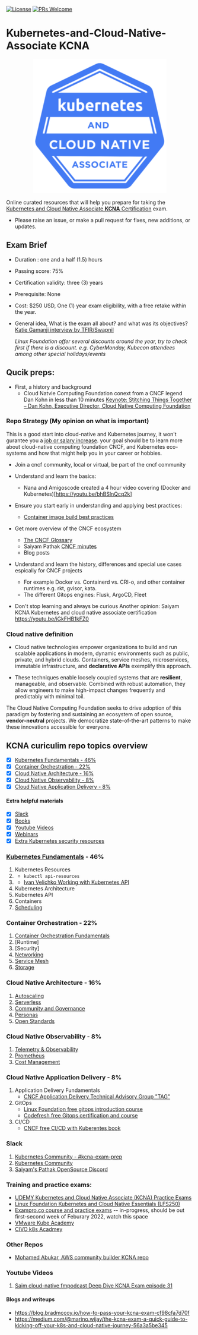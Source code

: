 [![License](https://img.shields.io/badge/License-Apache_2.0-blue.svg)](https://opensource.org/licenses/Apache-2.0)
[![PRs Welcome](https://img.shields.io/badge/PRs-welcome-brightgreen.svg?style=flat-square)](http://makeapullrequest.com)

# Kubernetes-and-Cloud-Native-Associate KCNA

<p align="center">
  <img width="360" src="KCNA-logo.png">
</p>

Online curated resources that will help you prepare for taking the [Kubernetes and Cloud Native Associate **KCNA** Certification](https://training.linuxfoundation.org/certification/kubernetes-cloud-native-associate/) exam.

- Please raise an issue, or make a pull request for fixes, new additions, or updates.

## Exam Brief

- Duration : one and a half (1.5) hours
<!-- Number of questions : ??? Multiple choice questions -->
- Passing score: 75%
- Certification validity: three (3) years
- Prerequisite: None
- Cost: $250 USD, One (1) year exam eligibility, with a free retake within the year.
- General idea, What is the exam all about? and what was its objectives? [Katie Gamanji interview by TFIR/Swapnil](https://youtu.be/riUxKl95Ebs)

  *Linux Foundation offer several discounts around the year, try to check first if there is a discount. e.g. CyberMonday, Kubecon attendees among other special holidays/events*
  
## Qucik preps:
- First, a history and background
  - Cloud Natvie Computing Foundation conext from a CNCF legend Dan Kohn in less than 10 minutes [Keynote: Stitching Things Together – Dan Kohn, Executive Director, Cloud Native Computing Foundation](https://youtu.be/lmGFgZ889kY)

### Repo Strategy (My opinion on what is important)
This is a good start into cloud-native and Kubernetes journey, it won't gurantee you a [job or salary increase](https://kube.careers/report-2021-q4#:~:text=for%20Kubernetes%20jobs%3F-,Not%20much%2C%20it%20seems.,-Of%20all%20the). your goal should be to learn more about cloud-native computing foundation CNCF, and Kubernetes eco-systems and how that might help you in your career or hobbies.
- Join a cncf community, local or virtual, be part of the cncf community
- Understand and learn the basics:
  - Nana and Amigoscode created a 4 hour video covering (Docker and Kubernetes)[https://youtu.be/bhBSlnQcq2k]  
- Ensure you start early in understanding and applying best practices:
  - [Container image build best practices](https://docs.docker.com/develop/develop-images/dockerfile_best-practices/)
  
- Get more overview of the CNCF ecosystem
  - [The CNCF Glossary](https://glossary.cncf.io/)
  - Saiyam Pathak [CNCF minutes](https://www.youtube.com/playlist?list=PL5uLNcv9SibB658blGUEv18IhcMGL0dxC)
  - Blog posts

- Understand and learn the history, differences and special use cases espically for CNCF projects
  - For example Docker vs. Containerd vs. CRI-o, and other container runtimes e.g. rkt, gvisor, kata.
  - The different Gitops engines: Flusk, ArgoCD, Fleet
- Don't stop learning and always be curious
Another opinion:  Saiyam KCNA Kubernetes and cloud native associate certification https://youtu.be/iGkFHB1kFZ0



### Cloud native definition
- Cloud native technologies empower organizations to build and run scalable applications in modern, dynamic environments such as public, private, and hybrid clouds. Containers, service meshes, microservices, immutable infrastructure, and **declarative APIs** exemplify this approach.

- These techniques enable loosely coupled systems that are **resilient**, manageable, and observable. Combined with robust automation, they allow engineers to make high-impact changes frequently and predictably with minimal toil.

The Cloud Native Computing Foundation seeks to drive adoption of this paradigm by fostering and sustaining an ecosystem of open source, **vendor-neutral** projects. We democratize state-of-the-art patterns to make these innovations accessible for everyone.

## KCNA curiculim repo topics overview

- [X] [Kubernetes Fundamentals - 46%](#kubernetes-fundamentals---46)
- [X] [Container Orchestration - 22%](#container-orchestration---22)
- [X] [Cloud Native Architecture - 16%](#cloud-native-architecture---16)
- [X] [Cloud Native Observability - 8%](#cloud-native-observability---8)
- [X] [Cloud Native Application Delivery - 8%](#cloud-native-application-delivery---8)

#### Extra helpful materials

- [x] [Slack](#slack)
- [x] [Books](#books)
- [x] [Youtube Videos](#youtube-videos)
- [x] [Webinars](#webinars)
- [x] [Extra Kubernetes security resources](generic-kubernetes-containers-security/Kubernetes.md)

### [Kubernetes Fundamentals](https://kubernetes.io/docs/concepts/) - 46%

1. Kubernetes Resources
2. - `kubectl api-resources`
3. - [Ivan Velichko Working with Kubernetes API](https://iximiuz.com/en/series/working-with-kubernetes-api/)
4. Kubernetes Architecture
5. Kubernetes API
6. Containers
7. [Scheduling](https://kubernetes.io/docs/concepts/scheduling-eviction/)

### Container Orchestration - 22%

1. [Container Orchestration Fundamentals](link)
2. [Runtime]
3. [Security]
4. [Networking]()
5. [Service Mesh](link)
6. [Storage](link)

### Cloud Native Architecture - 16%

1. [Autoscaling](link)
2. [Serverless](link)
3. [Community and Governance](link)
4. [Personas](link)
5. [Open Standards](link)

### Cloud Native Observability - 8%

1. [Telemetry & Observability](link)
2. [Prometheus](link)
3. [Cost Management](link)

### Cloud Native Application Delivery - 8%

1. Application Delivery Fundamentals
   - [CNCF Application Delivery Technical Advisory Group "TAG" ](https://github.com/cncf/toc/blob/1f7c705ffc9d2a3fb69ea735986f07cdcb1b008e/tags/app-delivery.md)
1. GitOps
   -  [Linux Foundation free gitops introduction course](https://training.linuxfoundation.org/training/introduction-to-gitops-lfs169/)
   -  [Codefresh free Gitops certification and course](https://codefresh.learnworlds.com/)
1. CI/CD
    -  [CNCF free CI/CD with Kuberentes book](https://www.cncf.io/free-ebook-ci-cd-with-kubernetes/)

### Slack

1. [Kubernetes Community - #kcna-exam-prep](https://kubernetes.slack.com)
1. [Kubernetes Community](https://kubernauts-slack-join.herokuapp.com/)
2. [Saiyam's Pathak OpenSource Discord](https://discord.gg/9PQBYKntPR)

### Training and practice exams:
- [UDEMY Kubernetes and Cloud Native Associate (KCNA) Practice Exams](https://www.udemy.com/course/kubernetes-and-cloud-native-associate-kcna/)
- [Linux Foundation Kubernetes and Cloud Native Essentials (LFS250)](https://training.linuxfoundation.org/training/kubernetes-and-cloud-native-essentials-lfs250/)
- [Exampro.co course and practice exams](https://www.exampro.co/)  -- in-progress, should be out first-second week of Feburary 2022, watch this space
- [VMware Kube Academy](https://kube.academy/)
- [CIVO k8s Acadmey](https://www.civo.com/academy)

### Other Repos
- [Mohamed Abukar, AWS community builder KCNA repo](https://github.com/moabukar/Kubernetes-and-Cloud-Native-Associate-KCNA)
### Youtube Videos
1. [Saim cloud-native fmpodcast Deep Dive KCNA Exam episode 31](https://youtu.be/wPbsvF_SGmc)

#### Blogs and writeups
- https://blog.bradmccoy.io/how-to-pass-your-kcna-exam-cf98cfa7d70f
- https://medium.com/@marino.wijay/the-kcna-exam-a-quick-guide-to-kicking-off-your-k8s-and-cloud-native-journey-56a3a5be345

